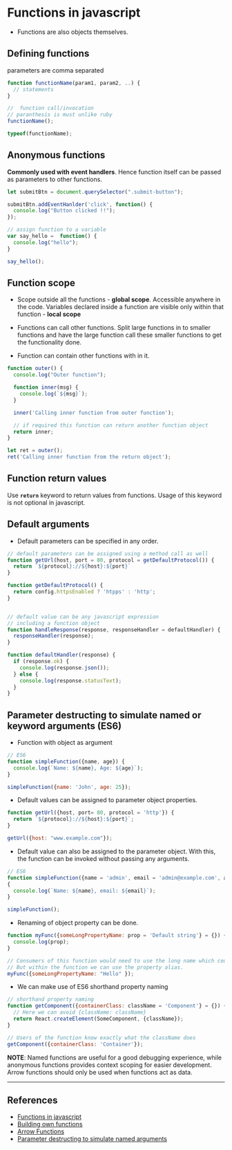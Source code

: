 # Functions in javascript

* Functions are also objects themselves.

## Defining functions

parameters are comma separated

```Javascript
function functionName(param1, param2, ..) {
  // statements
}

//  function call/invocation
// paranthesis is must unlike ruby
functionName();

typeof(functionName);
```

## Anonymous functions

**Commonly used with event handlers**. Hence function itself can be passed as parameters to other functions.

```Javascript
let submitBtn = document.querySelector(".submit-button");

submitBtn.addEventHanlder('click', function() {
  console.log("Button clicked !!");
});

// assign function to a variable
var say_hello =  function() {
  console.log("hello");
}

say_hello();
```

## Function scope

* Scope outside all the functions - **global scope**. Accessible anywhere in the code. Variables declared inside a function are visible only within that function - **local scope**

* Functions can call other functions. Split large functions in to smaller functions and have the large function call these smaller functions to get the functionality done.

* Function can contain other functions with in it.

```javascript
function outer() {
  console.log("Outer function");

  function inner(msg) {
    console.log(`${msg}`);
  }

  inner('Calling inner function from outer function');

  // if required this function can return another function object
  return inner;
}

let ret = outer();
ret('Calling inner function from the return object');
```

## Function return values

Use **`return`** keyword to return values from functions. Usage of this keyword is not optional in javascript.

## Default arguments

* Default parameters can be specified in any order.

```javascript
// default parameters can be assigned using a method call as well
function getUrl(host, port = 80, protocol = getDefaultProtocol()) {
  return `${protocol}://${host}:${port}`
}

function getDefaultProtocol() {
  return config.httpsEnabled ? 'htpps' : 'http';
}


// default value can be any javascript expression
// including a function object
function handleResponse(response, responseHandler = defaultHandler) {
  responseHandler(response);
}

function defaultHandler(response) {
  if (response.ok) {
    console.log(response.json());
  } else {
    console.log(response.statusText);
  }
}
```

## Parameter destructing to simulate named or keyword arguments (ES6)

* Function with object as argument

```javascript
// ES6
function simpleFunction({name, age}) {
  console.log(`Name: ${name}, Age: ${age}`);
}

simpleFunction({name: 'John', age: 25});
```

* Default values can be assigned to parameter object properties.

```javascript
function getUrl({host, port= 80, protocol = 'http'}) {
  return `${protocol}://${host}:${port}`;
}

getUrl({host: "www.example.com"});
```

* Default value can also be assigned to the parameter object. With this, the function can be invoked without passing any arguments.

```javascript
// ES6
function simpleFunction({name = 'admin', email = 'admin@example.com', age} = {})
{
  console.log(`Name: ${name}, email: ${email}`);
}

simpleFunction();
```

* Renaming of object property can be done.

```javascript
function myFunc({someLongPropertyName: prop = 'Default string'} = {}) {
  console.log(prop);
}

// Consumers of this function would need to use the long name which could be very descriptive
// But within the function we can use the property alias.
myFunc({someLongPropertyName: "Hello" });
```

* We can make use of ES6 shorthand property naming

```javascript
// shorthand property naming
function getComponent({containerClass: className = 'Component'} = {}) {
  // Here we can avoid {className: className}
  return React.createElement(SomeComponent, {className});
}

// Users of the function know exactly what the className does
getComponent({containerClass: 'Container'});
```

**NOTE**: Named functions are useful for a good debugging experience, while anonymous functions provides context scoping for easier development. Arrow functions should only be used when functions act as data.

---

## References

* [Functions in javascript](https://developer.mozilla.org/en-US/docs/Learn/JavaScript/Building_blocks/Functions)
* [Building own functions](https://developer.mozilla.org/en-US/docs/Learn/JavaScript/Building_blocks/Build_your_own_function)
* [Arrow Functions](https://www.freecodecamp.org/news/when-and-why-you-should-use-es6-arrow-functions-and-when-you-shouldnt-3d851d7f0b26/)
* [Parameter destructing to simulate named arguments](https://simonsmith.io/destructuring-objects-as-function-parameters-in-es6)
